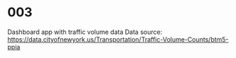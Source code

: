 # 003
Dashboard app with traffic volume data
Data source: https://data.cityofnewyork.us/Transportation/Traffic-Volume-Counts/btm5-ppia
